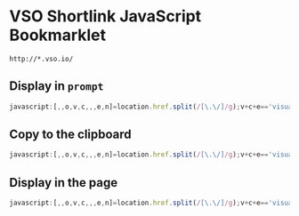 # VSO Shortlink JavaScript Bookmarklet

`http://*.vso.io/`

## Display in `prompt`

```js
javascript:[,,o,v,c,,,e,n]=location.href.split(/[\.\/]/g);v+c+e=='visualstudiocomedit'&&prompt('Copied!',`http://${o}.vso.io/${n}`)&&false
```

## Copy to the clipboard

```js
javascript:[,,o,v,c,,,e,n]=location.href.split(/[\.\/]/g);v+c+e=='visualstudiocomedit'&&navigator.clipboard.writeText(`http://${o}.vso.io/${n}`).then(()=>location.hash='copied').catch(e=>location.hash=e.toString())&&false
```

## Display in the page

```js
javascript:[,,o,v,c,,,e,n]=location.href.split(/[\.\/]/g);v+c+e=='visualstudiocomedit'&&`<a href="http://${o}.vso.io/${n}">${n}</a>`
```
